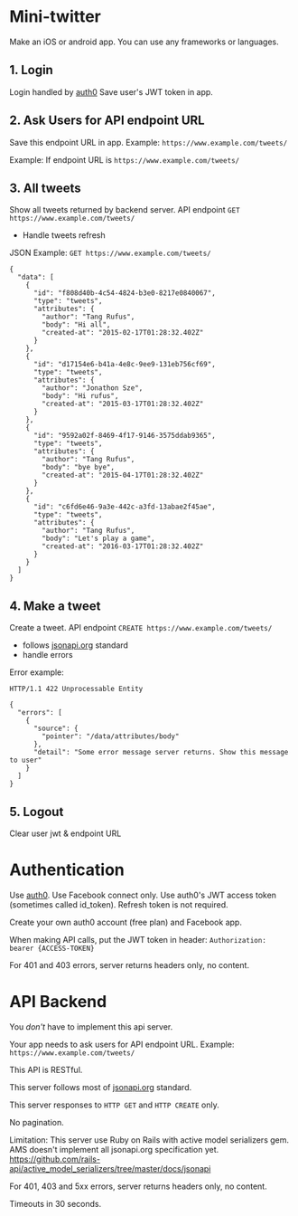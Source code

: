 # Mini-twitter

Make an iOS or android app.
You can use any frameworks or languages.

## 1. Login
Login handled by [auth0](https://auth0.com/)
Save user's JWT token in app.

## 2. Ask Users for API endpoint URL
Save this endpoint URL in app.
Example: `https://www.example.com/tweets/`

Example: If endpoint URL is `https://www.example.com/tweets/`

## 3. All tweets
Show all tweets returned by backend server.
API endpoint `GET https://www.example.com/tweets/`

- Handle tweets refresh

JSON Example: `GET https://www.example.com/tweets/`

```
{
  "data": [
    {
      "id": "f808d40b-4c54-4824-b3e0-8217e0840067",
      "type": "tweets",
      "attributes": {
        "author": "Tang Rufus",
        "body": "Hi all",
        "created-at": "2015-02-17T01:28:32.402Z"
      }
    },
    {
      "id": "d17154e6-b41a-4e8c-9ee9-131eb756cf69",
      "type": "tweets",
      "attributes": {
        "author": "Jonathon Sze",
        "body": "Hi rufus",
        "created-at": "2015-03-17T01:28:32.402Z"
      }
    },
    {
      "id": "9592a02f-8469-4f17-9146-3575ddab9365",
      "type": "tweets",
      "attributes": {
        "author": "Tang Rufus",
        "body": "bye bye",
        "created-at": "2015-04-17T01:28:32.402Z"
      }
    },
    {
      "id": "c6fd6e46-9a3e-442c-a3fd-13abae2f45ae",
      "type": "tweets",
      "attributes": {
        "author": "Tang Rufus",
        "body": "Let's play a game",
        "created-at": "2016-03-17T01:28:32.402Z"
      }
    }
  ]
}
```

## 4. Make a tweet
Create a tweet.
API endpoint `CREATE https://www.example.com/tweets/`

- follows [jsonapi.org](http://jsonapi.org/) standard
- handle errors

Error example:

```
HTTP/1.1 422 Unprocessable Entity

{
  "errors": [
    {
      "source": {
        "pointer": "/data/attributes/body"
      },
      "detail": "Some error message server returns. Show this message to user"
    }
  ]
}
```

## 5. Logout
Clear user jwt & endpoint URL

# Authentication

Use [auth0](https://auth0.com).
Use Facebook connect only.
Use auth0's JWT access token (sometimes called id_token). Refresh token is not required.

Create your own auth0 account (free plan) and Facebook app.

When making API calls, put the JWT token in header:
`Authorization: bearer {ACCESS-TOKEN}`

For 401 and 403 errors, server returns headers only, no content.

# API Backend

You *don't* have to implement this api server.

Your app needs to ask users for API endpoint URL.
Example: `https://www.example.com/tweets/`

This API is RESTful.

This server follows most of [jsonapi.org](http://jsonapi.org/) standard.

This server responses to `HTTP GET` and `HTTP CREATE` only.

No pagination.

Limitation:
This server use Ruby on Rails with active model serializers gem.
AMS doesn't implement all jsonapi.org specification yet.
https://github.com/rails-api/active_model_serializers/tree/master/docs/jsonapi

For 401, 403 and 5xx errors, server returns headers only, no content.

Timeouts in 30 seconds.  

